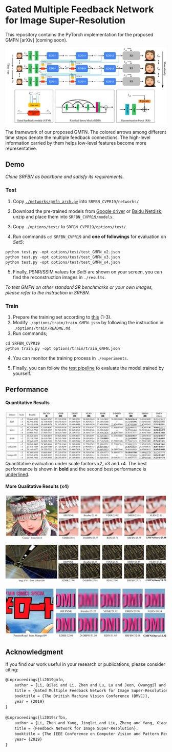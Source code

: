 # Gated Multiple Feedback Network for Image Super-Resolution 

This repository contains the PyTorch implementation for the proposed GMFN [arXiv] (coming soon). 

![](figs/GMFN.png)

The framework of our proposed GMFN. The colored arrows among different time steps denote the multiple feedback connections. The high-level information carried by them helps low-level features become more representative. 

## Demo

*Clone SRFBN as backbone and satisfy its requirements.* 

### Test

1. Copy [`./networks/gmfn_arch.py`](./networks/gmfn_arch.py) into `SRFBN_CVPR19/networks/`

2. Download the pre-trained models from [Google driver](https://drive.google.com/open?id=1SbsWaA3_WSi6cd0KklDrYFMKZOMeIfnN) or [Baidu Netdisk](https://pan.baidu.com/s/1rbozcfQ5JZ4sB9oyjEbIAg), unzip and place them into `SRFBN_CVPR19/models`.

3. Copy `./options/test/` to `SRFBN_CVPR19/options/test/`. 

4. Run commands  `cd SRFBN_CVPR19` and **one of followings** for evaluation on *Set5*:

```shell
python test.py -opt options/test/test_GMFN_x2.json
python test.py -opt options/test/test_GMFN_x3.json
python test.py -opt options/test/test_GMFN_x4.json
```
   
5. Finally, PSNR/SSIM values for *Set5* are shown on your screen, you can find the reconstruction images in `./results`.

*To test GMFN on other standard SR benchmarks or your own images, please refer to the instruction in SRFBN.* 

### Train

1. Prepare the training set according to [this](https://github.com/Paper99/SRFBN_CVPR19/blob/master/README.md#train) (1-3).
2. Modify `./options/train/train_GMFN.json` by following the instruction in `./options/train/README.md`.
3. Run commands;

```shell
cd SRFBN_CVPR19
python train.py -opt options/train/train_GNFN.json
```

4. You can monitor the training process in `./experiments`.

5. Finally, you can follow the [test pipeline](https://github.com/liqilei/GMFN#test) to evaluate the model trained by yourself.

## Performance

#### Quantitative Results
![](figs/comp_soa.png)
Quantitative evaluation under scale factors x2, x3 and x4. The best performance is shown in **bold** and the second best performance is <u>underlined</u>.

#### More Qualitative Results (x4)

![](figs/comic.png)

![](figs/img_078.png)

![](figs/ParaisoRoad.png)

## Acknowledgment

If you find our work useful in your research or publications, please consider citing:

```latex
@inproceedings{li2019gmfn,
    author = {Li, Qilei and Li, Zhen and Lu, Lu and Jeon, Gwanggil and Liu, Kai and Yang, Xiaomin},
    title = {Gated Multiple Feedback Network for Image Super-Resolution},
    booktitle = {The British Machine Vision Conference (BMVC)},
    year = {2019}
}

@inproceedings{li2019srfbn,
    author = {Li, Zhen and Yang, Jinglei and Liu, Zheng and Yang, Xiaomin and Jeon, Gwanggil and Wu, Wei},
    title = {Feedback Network for Image Super-Resolution},
    booktitle = {The IEEE Conference on Computer Vision and Pattern Recognition (CVPR)},
    year= {2019}
}
```
